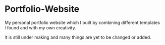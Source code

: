 # Portfolio-Website
My personal portfolio website which I built by combining different templates I found and with my own creativity.

It is still under making and many things are yet to be changed or added.

